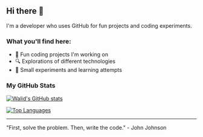 ## Hi there 👋

I'm a developer who uses GitHub for fun projects and coding experiments.  

### What you'll find here:
- 🎉 Fun coding projects I'm working on  
- 🔍 Explorations of different technologies  
- 🚀 Small experiments and learning attempts  

### My GitHub Stats  
[![Walid's GitHub stats](https://github-readme-stats.vercel.app/api?username=walidtoni&show_icons=true&theme=radical)](https://github.com/walidtoni/github-readme-stats)

[![Top Languages](https://github-readme-stats.vercel.app/api/top-langs/?username=walidtoni&layout=compact&theme=radical)](https://github.com/walidtoni/github-readme-stats)

---

"First, solve the problem. Then, write the code." - John Johnson
